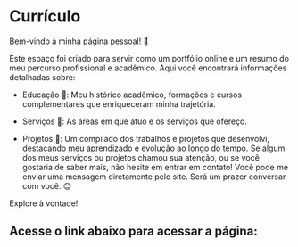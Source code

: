 # Currículo

Bem-vindo à minha página pessoal! 🌟

Este espaço foi criado para servir como um portfólio online e um resumo do meu percurso profissional e acadêmico. Aqui você encontrará informações detalhadas sobre:

- Educação 📘: Meu histórico acadêmico, formações e cursos complementares que enriqueceram minha trajetória.

- Serviços 💼: As áreas em que atuo e os serviços que ofereço.

- Projetos 🚀: Um compilado dos trabalhos e projetos que desenvolvi, destacando meu aprendizado e evolução ao longo do tempo.
Se algum dos meus serviços ou projetos chamou sua atenção, ou se você gostaria de saber mais, não hesite em entrar em contato! Você pode me enviar uma mensagem diretamente pelo site. Será um prazer conversar com você. 😊

Explore à vontade!

Acesse o link abaixo para acessar a página: 
- 
